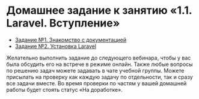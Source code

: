 # Домашнее задание к занятию «1.1. Laravel. Вступление»

* [Задание №1. Знакомство с документацией](exercise-01.md)
* [Задание №2. Установка Laravel](exercise-02.md)

Желательно выполнить задание до следующего вебинара, чтобы у вас была обсудить его на встрече в режиме онлайн. Также любые вопросы по решению задач можете задавать в чате учебной группы.
Можете присылать на проверку как каждую задачу по отдельности, так и сразу все задачи вместе. Во время проверки по частям у вашей домашней работы будет стоять статус «На доработке».
